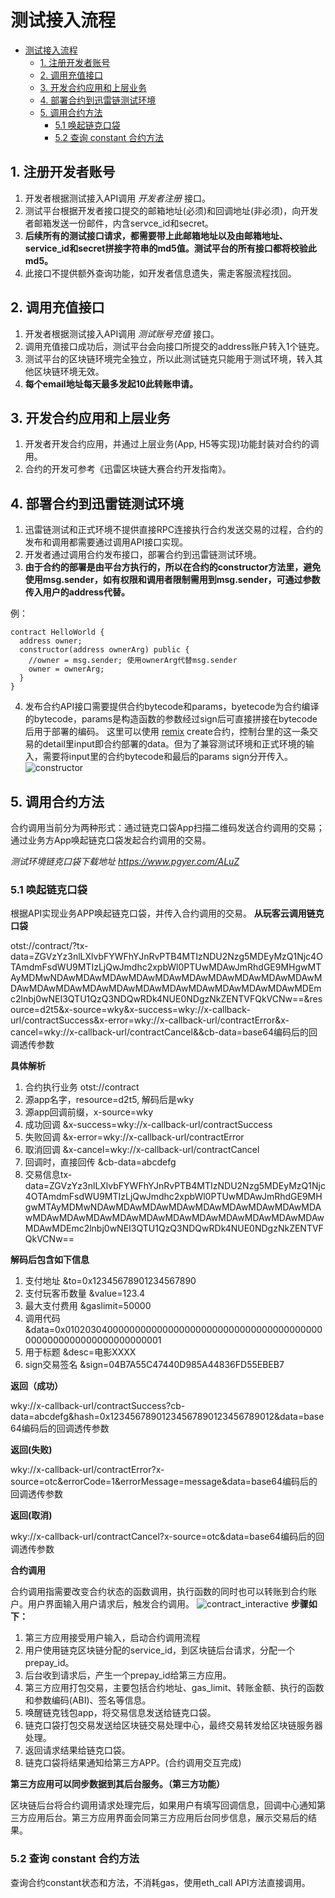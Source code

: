 # 测试接入流程

- [测试接入流程](#)
  - [1. 注册开发者账号](#1)
  - [2. 调用充值接口](#2)
  - [3. 开发合约应用和上层业务](#3)
  - [4. 部署合约到迅雷链测试环境](#4)
  - [5. 调用合约方法](#5)
    - [5.1 唤起链克口袋](#51)
    - [5.2 查询 constant 合约方法](#52--constant)

## 1. 注册开发者账号

1. 开发者根据测试接入API调用 *开发者注册* 接口。
2. 测试平台根据开发者接口提交的邮箱地址(必须)和回调地址(非必须)，向开发者邮箱发送一份邮件，内含servce_id和secret。
3. **后续所有的测试接口请求，都需要带上此邮箱地址以及由邮箱地址、service_id和secret拼接字符串的md5值。测试平台的所有接口都将校验此md5。**
4. 此接口不提供额外查询功能，如开发者信息遗失，需走客服流程找回。

## 2. 调用充值接口

1. 开发者根据测试接入API调用 *测试账号充值* 接口。
2. 调用充值接口成功后，测试平台会向接口所提交的address账户转入1个链克。
3. 测试平台的区块链环境完全独立，所以此测试链克只能用于测试环境，转入其他区块链环境无效。
4. **每个email地址每天最多发起10此转账申请。**

## 3. 开发合约应用和上层业务

1. 开发者开发合约应用，并通过上层业务(App, H5等实现)功能封装对合约的调用。
2. 合约的开发可参考《迅雷区块链大赛合约开发指南》。

## 4. 部署合约到迅雷链测试环境

1. 迅雷链测试和正式环境不提供直接RPC连接执行合约发送交易的过程，合约的发布和调用都需要通过调用API接口实现。
2. 开发者通过调用合约发布接口，部署合约到迅雷链测试环境。
3. **由于合约的部署是由平台方执行的，所以在合约的constructor方法里，避免使用msg.sender，如有权限和调用者限制需用到msg.sender，可通过参数传入用户的address代替。**

例：
```
contract HelloWorld {
  address owner;
  constructor(address ownerArg) public {
    //owner = msg.sender; 使用ownerArg代替msg.sender
    owner = ownerArg;
  }
}
```
4. 发布合约API接口需要提供合约bytecode和params，byetecode为合约编译的bytecode，params是构造函数的参数经过sign后可直接拼接在bytecode后用于部署的编码。
这里可以使用 [remix](http://remix.ethereum.org/#optimize=false&version=soljson-v0.4.23+commit.124ca40d.js) create合约，控制台里的这一条交易的detail里input即合约部署的data。但为了兼容测试环境和正式环境的输入，需要将input里的合约bytecode和最后的params sign分开传入。
![constructor](./img/constructor.png)

## 5. 调用合约方法

合约调用当前分为两种形式：通过链克口袋App扫描二维码发送合约调用的交易；通过业务方App唤起链克口袋发起合约调用的交易。

*测试环境链克口袋下载地址 https://www.pgyer.com/ALuZ*

### 5.1 唤起链克口袋
根据API实现业务APP唤起链克口袋，并传入合约调用的交易。
**从玩客云调用链克口袋**

otst://contract/?tx-data=ZGVzYz3nlLXlvbFYWFhYJnRvPTB4MTIzNDU2Nzg5MDEyMzQ1Njc4OTAmdmFsdWU9MTIzLjQwJmdhc2xpbWl0PTUwMDAwJmRhdGE9MHgwMTAyMDMwNDAwMDAwMDAwMDAwMDAwMDAwMDAwMDAwMDAwMDAwMDAwMDAwMDAwMDAwMDAwMDAwMDAwMDAwMDAwMDAwMDAwMDEmc2lnbj0wNEI3QTU1QzQ3NDQwRDk4NUE0NDgzNkZENTVFQkVCNw==&resource=d2t5&x-source=wky&x-success=wky://x-callback-url/contractSuccess&x-error=wky://x-callback-url/contractError&x-cancel=wky://x-callback-url/contractCancel&&cb-data=base64编码后的回调透传参数

**具体解析**
1. 合约执行业务 otst://contract
1. 源app名字，resource=d2t5, 解码后是wky
2. 源app回调前缀，x-source=wky
3. 成功回调 &x-success=wky://x-callback-url/contractSuccess
4. 失败回调 &x-error=wky://x-callback-url/contractError
5. 取消回调 &x-cancel=wky://x-callback-url/contractCancel
6. 回调时，直接回传 &cb-data=abcdefg
8. 交易信息tx-data=ZGVzYz3nlLXlvbFYWFhYJnRvPTB4MTIzNDU2Nzg5MDEyMzQ1Njc4OTAmdmFsdWU9MTIzLjQwJmdhc2xpbWl0PTUwMDAwJmRhdGE9MHgwMTAyMDMwNDAwMDAwMDAwMDAwMDAwMDAwMDAwMDAwMDAwMDAwMDAwMDAwMDAwMDAwMDAwMDAwMDAwMDAwMDAwMDAwMDAwMDEmc2lnbj0wNEI3QTU1QzQ3NDQwRDk4NUE0NDgzNkZENTVFQkVCNw==

**解码后包含如下信息**

1. 支付地址 &to=0x12345678901234567890
2. 支付玩客币数量 &value=123.4
3. 最大支付费用 &gaslimit=50000
4. 调用代码 &data=0x010203040000000000000000000000000000000000000000000000000000000000000001
5. 用于标题 &desc=电影XXXX
6. sign交易签名 &sign=04B7A55C47440D985A44836FD55EBEB7

**返回（成功）**

wky://x-callback-url/contractSuccess?cb-data=abcdefg&hash=0x12345678901234567890123456789012&data=base64编码后的回调透传参数

**返回(失败)**

wky://x-callback-url/contractError?x-source=otc&errorCode=1&errorMessage=message&data=base64编码后的回调透传参数

**返回(取消)**

wky://x-callback-url/contractCancel?x-source=otc&data=base64编码后的回调透传参数

**合约调用**

合约调用指需要改变合约状态的函数调用，执行函数的同时也可以转账到合约账户。用户界面输入用户请求后，触发合约调用。
![contract_interactive](./img/contract_interactive.png)
**步骤如下：**

1. 第三方应用接受用户输入，启动合约调用流程
2. 用户使用链克区块链分配的service_id，到区块链后台请求，分配一个prepay_id。
3. 后台收到请求后，产生一个prepay_id给第三方应用。
4. 第三方应用打包交易，主要包括合约地址、gas_limit、转账金额、执行的函数和参数编码(ABI)、签名等信息。
5. 唤醒链克钱包app，将交易信息发送给链克口袋。
6. 链克口袋打包交易发送给区块链交易处理中心，最终交易转发给区块链服务器处理。
7. 返回请求结果给链克口袋。
8. 链克口袋将结果通知给第三方APP。(合约调用交互完成)

**第三方应用可以同步数据到其后台服务。（第三方功能）**

区块链后台将合约调用请求处理完后，如果用户有填写回调信息，回调中心通知第三方应用后台。第三方应用界面会同第三方应用后台同步信息，展示交易后的结果。

### 5.2 查询 constant 合约方法
查询合约constant状态和方法，不消耗gas，使用eth_call API方法直接调用。
